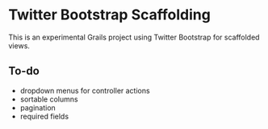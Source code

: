 # Twitter Bootstrap Scaffolding

This is an experimental Grails project using Twitter Bootstrap for scaffolded views.

## To-do

* dropdown menus for controller actions
* sortable columns
* pagination
* required fields